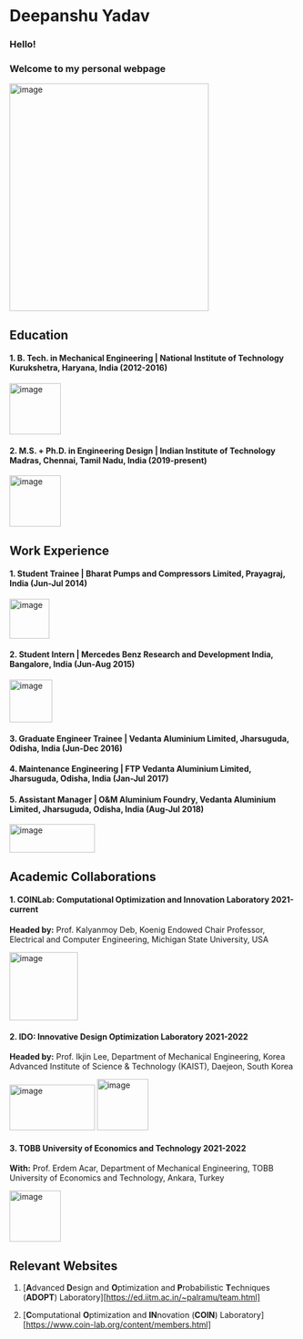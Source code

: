 # Deepanshu Yadav

### Hello! 

### Welcome to my personal webpage

<img src="https://github.com/deepanshuIITM/Homepage/assets/137225940/98e92068-30da-4798-bb35-5fcc0d7187d5" alt="image" width="350" height="400">

## Education 

#### 1. B. Tech. in Mechanical Engineering | National Institute of Technology Kurukshetra, Haryana, India (2012-2016)
<img src="https://github.com/deepanshuIITM/Homepage/assets/137225940/095c9b2a-441f-4375-a21e-812b692899b0" alt="image" width="90" height="90">

#### 2. M.S. + Ph.D. in Engineering Design | Indian Institute of Technology Madras, Chennai, Tamil Nadu, India (2019-present)
<img src="https://github.com/deepanshuIITM/Homepage/assets/137225940/14fda2f8-c607-4f04-8d5b-8b99291bf97c" alt="image" width="90" height="90">

## Work Experience

#### 1. Student Trainee | Bharat Pumps and Compressors Limited, Prayagraj, India (Jun-Jul 2014)
<img src="https://github.com/deepanshuIITM/Homepage/assets/137225940/2d3db22d-8584-4d2c-b825-8e745f19de25" alt="image" width="70" height="70">

#### 2. Student Intern | Mercedes Benz Research and Development India, Bangalore, India (Jun-Aug 2015)
<img src="https://github.com/deepanshuIITM/Homepage/assets/137225940/5bcfd643-0d56-4a54-9838-f7793893e7f3" alt="image" width="75" height="75">

#### 3. Graduate Engineer Trainee | Vedanta Aluminium Limited, Jharsuguda, Odisha, India (Jun-Dec 2016)

#### 4. Maintenance Engineering | FTP Vedanta Aluminium Limited, Jharsuguda, Odisha, India (Jan-Jul 2017)

#### 5. Assistant Manager | O&M Aluminium Foundry, Vedanta Aluminium Limited, Jharsuguda, Odisha, India (Aug-Jul 2018)
<img src="https://github.com/deepanshuIITM/Homepage/assets/137225940/4ffac036-8091-48f3-9666-4d78b29e3ef2" alt="image" width="150" height="50">


## Academic Collaborations 

#### 1. COINLab: Computational Optimization and Innovation Laboratory 2021-current
**Headed by:** Prof. Kalyanmoy Deb, Koenig Endowed Chair Professor, Electrical and Computer Engineering, Michigan State University, USA 

<img src="https://github.com/deepanshuIITM/Homepage/assets/137225940/174e1146-140d-4fc9-9489-236130cfdf0b" alt="image" width="120" height="120">


#### 2. IDO: Innovative Design Optimization Laboratory 2021-2022
**Headed by:** Prof. Ikjin Lee, Department of Mechanical Engineering, Korea Advanced Institute of Science & Technology (KAIST), Daejeon, South Korea

<img src="https://github.com/deepanshuIITM/Homepage/assets/137225940/f014180f-581d-4fae-a609-09634680227e" alt="image" width="150" height="80">
<img src="https://github.com/deepanshuIITM/Homepage/assets/137225940/25f293b4-c628-44b0-9620-cfb105f93fe8" alt="image" width="90" height="90">

#### 3. TOBB University of Economics and Technology 2021-2022
**With:** Prof. Erdem Acar, Department of Mechanical Engineering, TOBB University of Economics and Technology, Ankara, Turkey 

<img src="https://github.com/deepanshuIITM/Homepage/assets/137225940/af57ce68-89cf-427b-8849-9f7e10ece29d" alt="image" width="90" height="90">

## Relevant Websites

1. [**A**dvanced **D**esign and **O**ptimization and **P**robabilistic **T**echniques (**ADOPT**) Laboratory][https://ed.iitm.ac.in/~palramu/team.html]

2. [**C**omputational **O**ptimization and **IN**novation (**COIN**) Laboratory][https://www.coin-lab.org/content/members.html]








